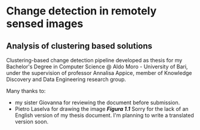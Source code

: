 # Change detection in remotely sensed images
## Analysis of clustering based solutions
Clustering-based change detection pipeline developed as thesis for my Bachelor's Degree in Computer Science @ Aldo Moro - University of Bari, under the supervision of professor Annalisa Appice, member of Knowledge Discovery and Data Engineering research group.

Many thanks to: 
- my sister Giovanna for reviewing the document before submission. 
- Pietro Laselva for drawing the image ***Figura 1.1***
Sorry for the lack of an English version of my thesis document. I'm planning to write a translated version soon.
